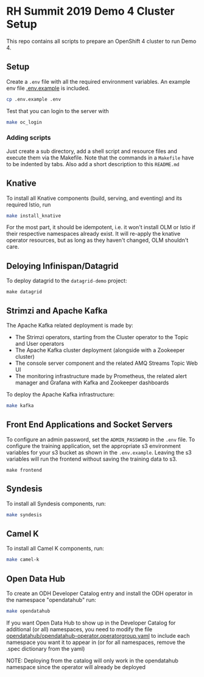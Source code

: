 # RH Summit 2019 Demo 4 Cluster Setup

This repo contains all scripts to prepare an OpenShift 4 cluster to run Demo 4.

## Setup

Create a `.env` file with all the required environment variables. An example env file [.env.example](.env.example) is included.

```bash
cp .env.example .env
```

Test that you can login to the server with

```bash
make oc_login
```

### Adding scripts

Just create a sub directory, add a shell script and resource files and execute them via the Makefile.
Note that the commands in a `Makefile` have to be indented by tabs.
Also add a short description to this `README.md`

## Knative

To install all Knative components (build, serving, and eventing) and
its required Istio, run

```bash
make install_knative
```

For the most part, it should be idempotent, i.e. it won't install OLM
or Istio if their respective namespaces already exist. It will
re-apply the knative operator resources, but as long as they haven't
changed, OLM shouldn't care.

## Deloying Infinispan/Datagrid
To deploy datagrid to the `datagrid-demo` project:
```
make datagrid
```

## Strimzi and Apache Kafka

The Apache Kafka related deployment is made by:

* The Strimzi operators, starting from the Cluster operator to the Topic and User operators
* The Apache Kafka cluster deployment (alongside with a Zookeeper cluster)
* The console server component and the related AMQ Streams Topic Web UI
* The monitoring infrastructure made by Prometheus, the related alert manager and Grafana with Kafka and Zookeeper dashboards

To deploy the Apache Kafka infrastructure:

```bash
make kafka
```

## Front End Applications and Socket Servers
To configure an admin password, set the `ADMIN_PASSWORD` in the `.env` file.
To configure the training application, set the appropriate s3 environment variables
for your s3 bucket as shown in the `.env.example`.  Leaving the s3 variables 
will run the frontend without saving the training data to s3.
```
make frontend
```

## Syndesis 

To install all Syndesis components, run:

```bash
make syndesis
```

## Camel K 

To install all Camel K components, run:

```bash
make camel-k
```

## Open Data Hub
To create an ODH Developer Catalog entry and install the ODH operator in the
namespace "opendatahub" run:

```bash
make opendatahub
```

If you want Open Data Hub to show up in the Developer Catalog for additional (or all) 
namespaces, you need to modify the file 
[opendatahub/opendatahub-operator.operatorgroup.yaml](opendatahub/opendatahub-operator.operatorgroup.yaml)
to include each namespace you want it to appear in (or for all namespaces,
remove the .spec dictionary from the yaml)

NOTE: Deploying from the catalog will only work in the opendatahub namespace
since the operator will already be deployed
